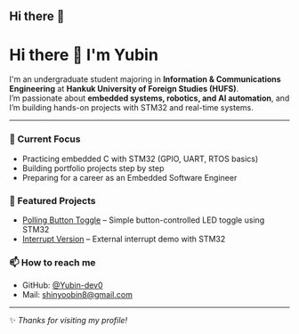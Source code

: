 ## Hi there 👋

# Hi there 👋 I'm Yubin

I'm an undergraduate student majoring in **Information & Communications Engineering** at **Hankuk University of Foreign Studies (HUFS)**.  
I’m passionate about **embedded systems, robotics, and AI automation**, and I’m building hands-on projects with STM32 and real-time systems.

---

### 🔭 Current Focus
- Practicing embedded C with STM32 (GPIO, UART, RTOS basics)  
- Building portfolio projects step by step  
- Preparing for a career as an Embedded Software Engineer  

### 📂 Featured Projects
- [Polling Button Toggle](https://github.com/Yubin-dev0/projects/polling_button_toggle) – Simple button-controlled LED toggle using STM32  
- [Interrupt Version](https://github.com/Yubin-dev0/interrupt-version) – External interrupt demo with STM32  

### 📫 How to reach me
- GitHub: [@Yubin-dev0](https://github.com/Yubin-dev0)
- Mail: shinyoobin8@gmail.com

---

✨ *Thanks for visiting my profile!*  
